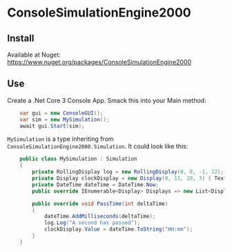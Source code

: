 # ConsoleSimulationEngine2000

## Install

Available at Nuget: https://www.nuget.org/packages/ConsoleSimulationEngine2000

## Use

Create a .Net Core 3 Console App. Smack this into your Main method:

```csharp
    var gui = new ConsoleGUI();
    var sim = new MySimulation();
    await gui.Start(sim);
```

`MySimulation` is a type inheriting from `ConsoleSimulationEngine2000.Simulation`. It could look like this:

```csharp
    public class MySimulation : Simulation
    {
        private RollingDisplay log = new RollingDisplay(0, 0, -1, 12); 
        private Display clockDisplay = new Display(0, 11, 20, 3) { TextColor = Color.DarkOrange };
        private DateTime dateTime = DateTime.Now;
        public override IEnumerable<Display> Displays => new List<Display>() {  log, clockDisplay };

        public override void PassTime(int deltaTime)
        {
            dateTime.AddMilliseconds(deltaTime);
            log.Log("A second has passed");
            clockDisplay.Value = dateTime.ToString("HH:mm");
        }
    }
```
